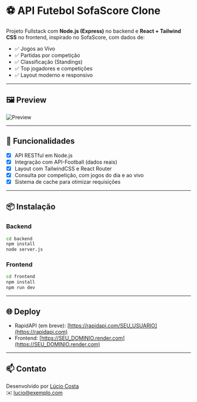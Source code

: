 # ⚽ API Futebol SofaScore Clone

Projeto Fullstack com **Node.js (Express)** no backend e **React + Tailwind CSS** no frontend, inspirado no SofaScore, com dados de:

- ✅ Jogos ao Vivo
- ✅ Partidas por competição
- ✅ Classificação (Standings)
- ✅ Top jogadores e competições
- ✅ Layout moderno e responsivo

---

## 🖼 Preview

![Preview](./capa.png) <!-- Substitua com uma imagem se quiser -->

---

## 🚀 Funcionalidades

- [x] API RESTful em Node.js
- [x] Integração com API-Football (dados reais)
- [x] Layout com TailwindCSS e React Router
- [x] Consulta por competição, com jogos do dia e ao vivo
- [x] Sistema de cache para otimizar requisições

---

## 📦 Instalação

### Backend

```bash
cd backend
npm install
node server.js
```

### Frontend

```bash
cd frontend
npm install
npm run dev
```

---

## 🌐 Deploy

- RapidAPI (em breve): [https://rapidapi.com/SEU_USUARIO](https://rapidapi.com)
- Frontend: [https://SEU_DOMINIO.render.com](https://SEU_DOMINIO.render.com)

---

## 📫 Contato

Desenvolvido por [Lúcio Costa](https://github.com/luciohc)  
✉️ lucio@exemplo.com